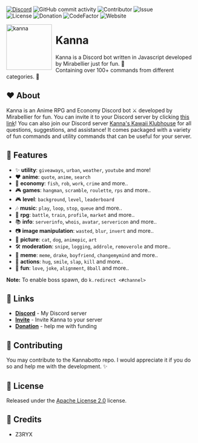 [![Discord](https://img.shields.io/discord/864537979339014184?color=blue&label=Kanna%27s%20Kawaii%20Klubhouse&logo=discord&logoColor=white&style=plastic)](https://discord.gg/NcPeGuNEdc)
![GitHub commit activity](https://img.shields.io/github/commit-activity/m/MiraBellierr/Jasmine?logo=github&style=plastic)
![Contributor](https://img.shields.io/github/contributors/MiraBellierr/Jasmine?color=blue&logo=github&style=plastic)
![Issue](https://img.shields.io/github/issues-closed/MiraBellierr/Jasmine?color=blue&logo=github&style=plastic)<br>
![License](https://img.shields.io/github/license/MiraBellierr/Jasmine?color=blue&logo=apache&style=plastic)
![Donation](https://img.shields.io/github/sponsors/MiraBellierr?color=blue&label=Patreon&logo=patreon&style=plastic)
![CodeFactor](https://img.shields.io/codefactor/grade/github/MiraBellierr/Jasmine?logo=github&style=plastic&color=blue)
![Website](https://img.shields.io/website?down_color=red&down_message=offline&up_color=blue&up_message=online&url=https%3A%2F%2Fwww.kannacoco.me&style=plastic)

<img width="120" height="120" align="left" style="float: left; margin: 0 10px 0 0;" alt="kanna" src="https://www.kannacoco.me/favicon.jpg">

# Kanna
Kanna is a Discord bot written in Javascript developed by Mirabellier just for fun. 🍄<br>Containing over 100+ commands from different categories. 🌼

## ❤️ About
Kanna is an Anime RPG and Economy Discord bot ⚔️ developed by Mirabellier for fun. You can invite it to your Discord server by clicking [this link](https://www.jasminebot.xyz/invite)! You can also join our Discord server [Kanna's Kawaii Klubhouse](https://discord.gg/NcPeGuNEdc) for all questions, suggestions, and assistance! It comes packaged with a variety of fun commands and utility commands that can be useful for your server.

## 🧡 Features

* :sparkles: **utility**: `giveaways`, `urban`, `weather`, `youtube` and more!
* :heart: **anime**: `quote`, `anime`, `search`
* :tophat: **economy**: `fish`, `rob`, `work`, `crime` and more..
* :video_game: **games**: `hangman`, `scramble`, `roulette`, `rps` and more..
* :video_game: **level**: `background`, `level`, `leaderboard`
* :notes: **music**: `play`, `loop`, `stop`, `queue` and more..
* :japanese_ogre: **rpg**: `battle`, `train`, `profile`, `market` and more..
* :books: **info**: `serverinfo`, `whois`, `avatar`, `servericon` and more..
* :camera: **image manipulation**: `wasted`, `blur`, `invert` and more..
* 📸 **picture**: `cat`, `dog`, `animepic`, `art`
* 🛠️ **moderation**: `snipe`, `logging`, `addrole`, `removerole` and more..
* :rofl: **meme**: `meme`, `drake`, `boyfriend`, `changemymind` and more..
* :person_fencing: **actions**: `hug`, `smile`, `slap`, `kill` and more..
* :jigsaw: **fun**: `love`, `joke`, `alignment`, `8ball` and more..

**Note:** To enable boss spawn, do `k.redirect <#channel>`

## 🧡 Links
* **[Discord](https://discord.gg/NcPeGuNEdc)** - My Discord server
* **[Invite](https://www.kannacoco.me/invite)** - Invite Kanna to your server
* **[Donation](https://www.patreon.com/kannacoco)** - help me with funding

## 💛 Contributing
You may contribute to the Kannabotto repo. I would appreciate it if you do so and help me with the development. ✨

## 💚 License
Released under the [Apache License 2.0](https://github.com/MiraBellierr/Kannabotto/blob/main/LICENSE) license.

## 💙 Credits
* Z3RYX
